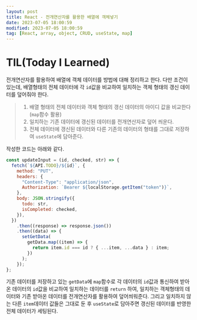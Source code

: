 ```yaml
---
layout: post
title: React - 전개연산자를 활용한 배열에 객체넣기
date: 2023-07-05 18:00:59
modified: 2023-07-05 18:00:59
tag: [React, array, object, CRUD, useState, map]
---
```


# TIL(Today I Learned)

전개연산자를 활용하여 배열에 객체 데이터를 방법에 대해 정리하고 한다.
다만 조건이 있는데,
배열형태의 전체 데이터에 각 `id`값을 비교하여 일치하는 객체 형태의 갱신 데이터를 덮어줘야 한다.

> 1. 배열 형태의 전체 데이터와 객체 형태의 갱신 데이터의 아이디 값을 비교한다 (`map`함수 활용)
> 2. 일치하는 기존 데이터에 갱신된 데이터를 전개연산자로 덮어 씌운다.
> 3. 전체 데이터에 갱신된 데이터와 다른 기존의 데이터의 형태를 그대로 저장하여 `useState`에 담아준다.

작성한 코드는 아래와 같다.

```javascript
const updateInput = (id, checked, str) => {
  fetch(`${API.TODO}/${id}`, {
    method: "PUT",
    headers: {
      "Content-Type": "application/json",
      Authorization: `Bearer ${localStorage.getItem("token")}`,
    },
    body: JSON.stringify({
      todo: str,
      isCompleted: checked,
    }),
  })
    .then((response) => response.json())
    .then((data) => {
      setGetData(
        getData.map((item) => {
          return item.id === id ? { ...item, ...data } : item;
        })
      );
    });
};
```

기존 데이터를 저장하고 있는 `getData`에 `map`함수로 각 데이터의 `id`값과 통신하여 받아온 데이터의 `id`값을 비교하여 일치하는 데이터를 `return` 하여, 일치하는 객체형태의 데이터와 기존 받아온 데이터를 전개연산자를 활용하여 덮어씌워준다. 그리고 일치하지 않는 다른 `item`데이터 값들은 그대로 둔 후 `useState`로 담아주면 갱신된 데이터를 반영한 전체 데이터가 세팅된다.
